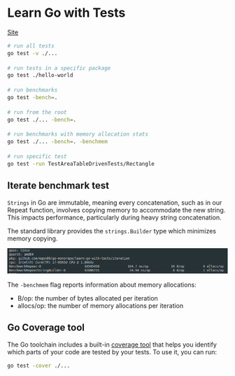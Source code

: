 # Learn Go with Tests

[Site](https://quii.gitbook.io/learn-go-with-tests)

```bash
# run all tests
go test -v ./...

# run tests in a specific package
go test ./hello-world

# run benchmarks
go test -bench=.

# run from the root
go test ./... -bench=.

# run benchmarks with memory allocation stats
go test ./... -bench=. -benchmem

# run specific test
go test -run TestAreaTableDrivenTests/Rectangle
```

## Iterate benchmark test
`Strings` in Go are immutable, meaning every concatenation, such as in our Repeat function, involves copying memory to accommodate the new string. This impacts performance, particularly during heavy string concatenation.

The standard library provides the `strings.Builder` type which minimizes memory copying.

![Benchmark Test Image](resources/iteration-benchmark.png)

The `-benchmem` flag reports information about memory allocations:
- B/op: the number of bytes allocated per iteration
- allocs/op: the number of memory allocations per iteration

## Go Coverage tool
The Go toolchain includes a built-in [coverage tool](https://go.dev/blog/cover) that helps you identify which parts of your code are tested by your tests. To use it, you can run:

```bash
go test -cover ./...
```

